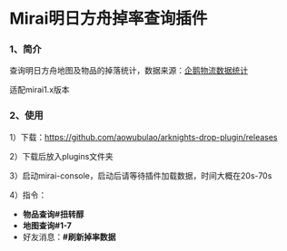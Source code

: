 # Mirai明日方舟掉率查询插件

### 1、简介

查询明日方舟地图及物品的掉落统计，数据来源：[企鹅物流数据统计](https://penguin-stats.io/)

适配mirai1.x版本

### 2、使用

1）下载：https://github.com/aowubulao/arknights-drop-plugin/releases

2）下载后放入plugins文件夹

3）启动mirai-console，启动后请等待插件加载数据，时间大概在20s-70s

4）指令：

- **物品查询#扭转醇**
- **地图查询#1-7**
- 好友消息：**\#刷新掉率数据**

